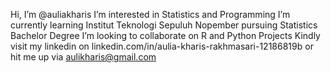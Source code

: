 Hi, I’m @auliakharis
I’m interested in Statistics and Programming
I’m currently learning Institut Teknologi Sepuluh Nopember pursuing Statistics Bachelor Degree
I’m looking to collaborate on R and Python Projects
Kindly visit my linkedin on linkedin.com/in/aulia-kharis-rakhmasari-12186819b or hit me up via aulikharis@gmail.com

